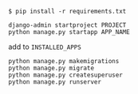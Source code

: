 
```
$ pip install -r requirements.txt
```

```
django-admin startproject PROJECT
python manage.py startapp APP_NAME
```

add to `INSTALLED_APPS`

```
python manage.py makemigrations
python manage.py migrate
python manage.py createsuperuser
python manage.py runserver
```